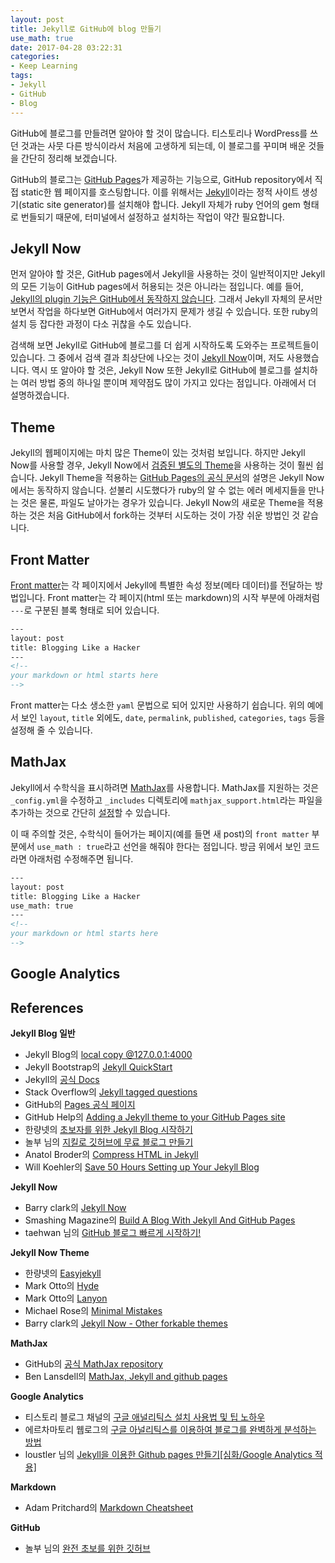 ```yaml
---
layout: post
title: Jekyll로 GitHub에 blog 만들기
use_math: true
date: 2017-04-28 03:22:31
categories: 
- Keep Learning
tags: 
- Jekyll
- GitHub
- Blog
---
```


GitHub에 블로그를 만들려면 알아야 할 것이 많습니다. 티스토리나 WordPress를 쓰던 것과는 사뭇 다른 방식이라서 처음에 고생하게 되는데, 이 블로그를 꾸미며 배운 것들을 간단히 정리해 보겠습니다.

GitHub의 블로그는 [GitHub Pages](https://pages.github.com/)가 제공하는 기능으로, GitHub repository에서 직접 static한 웹 페이지를 호스팅합니다. 이를 위해서는 [Jekyll](https://jekyllrb.com/)이라는 정적 사이트 생성기(static site generator)를 설치해야 합니다. Jekyll 자체가 ruby 언어의 gem 형태로 번들되기 때문에, 터미널에서 설정하고 설치하는 작업이 약간 필요합니다. 

## Jekyll Now

먼저 알아야 할 것은, GitHub pages에서 Jekyll을 사용하는 것이 일반적이지만 Jekyll의 모든 기능이 GitHub pages에서 허용되는 것은 아니라는 점입니다. 예를 들어, [Jekyll의 plugin 기능은 GitHub에서 동작하지 않습니다](http://charliepark.org/jekyll-with-plugins/). 그래서 Jekyll 자체의 문서만 보면서 작업을 하다보면 GitHub에서 여러가지 문제가 생길 수 있습니다. 또한 ruby의 설치 등 잡다한 과정이 다소 귀찮을 수도 있습니다.

검색해 보면 Jekyll로 GitHub에 블로그를 더 쉽게 시작하도록 도와주는 프로젝트들이 있습니다. 그 중에서 검색 결과 최상단에 나오는 것이 [Jekyll Now](https://github.com/barryclark/jekyll-now)이며, 저도 사용했습니다. 역시 또 알아야 할 것은, Jekyll Now 또한 Jekyll로 GitHub에 블로그를 설치하는 여러 방법 중의 하나일 뿐이며 제약점도 많이 가지고 있다는 점입니다. 아래에서 더 설명하겠습니다.

## Theme

Jekyll의 웹페이지에는 마치 많은 Theme이 있는 것처럼 보입니다. 하지만 Jekyll Now를 사용할 경우, Jekyll Now에서 [검증된 별도의 Theme](https://github.com/barryclark/jekyll-now#other-forkable-themes)을 사용하는 것이 훨씬 쉽습니다. Jekyll Theme을 적용하는 [GitHub Pages의 공식 문서](https://help.github.com/articles/creating-a-github-pages-site-with-the-jekyll-theme-chooser/)의 설명은 Jekyll Now에서는 동작하지 않습니다. 섣불리 시도했다가 ruby의 알 수 없는 에러 메세지들을 만나는 것은 물론, 파일도 날아가는 경우가 있습니다. Jekyll Now의 새로운 Theme을 적용하는 것은 처음 GitHub에서 fork하는 것부터 시도하는 것이 가장 쉬운 방법인 것 같습니다.

## Front Matter

[Front matter](https://jekyllrb.com/docs/frontmatter/)는 각 페이지에서 Jekyll에 특별한 속성 정보(메타 데이터)를 전달하는 방법입니다. Front matter는 각 페이지(html 또는 markdown)의 시작 부분에 아래처럼 `---`로 구분된 블록 형태로 되어 있습니다. 

```html
---
layout: post
title: Blogging Like a Hacker
---
<!--
your markdown or html starts here
-->
```

Front matter는 다소 생소한 `yaml` 문법으로 되어 있지만 사용하기 쉽습니다. 위의 예에서 보인 `layout`, `title` 외에도, `date`, `permalink`, `published`, `categories`, `tags` 등을 설정해 줄 수 있습니다.

## MathJax

Jekyll에서 수학식을 표시하려면 [MathJax](https://github.com/mathjax/MathJax)를 사용합니다. MathJax를 지원하는 것은 `_config.yml`을 수정하고 `_includes` 디렉토리에 `mathjax_support.html`라는 파일을 추가하는 것으로 간단히 [설정](http://benlansdell.github.io/computing/mathjax/)할 수 있습니다. 

이 때 주의할 것은, 수학식이 들어가는 페이지(예를 들면 새 post)의 `front matter` 부분에서 `use_math : true`라고 선언을 해줘야 한다는 점입니다. 방금 위에서 보인 코드라면 아래처럼 수정해주면 됩니다.

```html
---
layout: post
title: Blogging Like a Hacker
use_math: true
---
<!--
your markdown or html starts here
-->
```

## Google Analytics



## References

**Jekyll Blog 일반**
- Jekyll Blog의 [local copy @127.0.0.1:4000](http://127.0.0.1:4000/)
- Jekyll Bootstrap의 [Jekyll QuickStart](http://jekyllbootstrap.com/usage/jekyll-quick-start.html)
- Jekyll의 [공식 Docs](https://jekyllrb.com/docs/home/)
- Stack Overflow의 [Jekyll tagged questions](https://stackoverflow.com/questions/tagged/jekyll)
- GitHub의 [Pages 공식 페이지](https://pages.github.com/)
- GitHub Help의 [Adding a Jekyll theme to your GitHub Pages site](https://help.github.com/articles/adding-a-jekyll-theme-to-your-github-pages-site/)
- 한량넷의 [초보자를 위한 Jekyll Blog 시작하기](http://www.halryang.net/Jekyll-Blogging-For-Beginners/)
- 놀부 님의 [지킬로 깃허브에 무료 블로그 만들기](https://nolboo.kim/blog/2013/10/15/free-blog-with-github-jekyll/)
- Anatol Broder의 [Compress HTML in Jekyll](https://github.com/penibelst/jekyll-compress-html)
- Will Koehler의 [Save 50 Hours Setting up Your Jekyll Blog](http://willkoehler.net/2014/08/26/save-50-hours-setting-up-your-jekyll-blog.html)

**Jekyll Now**
- Barry clark의 [Jekyll Now](https://github.com/barryclark/jekyll-now)
- Smashing Magazine의 [Build A Blog With Jekyll And GitHub Pages](https://www.smashingmagazine.com/2014/08/build-blog-jekyll-github-pages/)
- taehwan 님의 [GitHub 블로그 빠르게 시작하기!](http://thdev.net/653)

**Jekyll Now Theme**
- 한량넷의 [Easyjekyll](https://github.com/easyjekyll/easyjekyll.github.io/)
- Mark Otto의 [Hyde](https://github.com/poole/hyde)
- Mark Otto의 [Lanyon](https://github.com/poole/lanyon)
- Michael Rose의 [Minimal Mistakes](https://github.com/mmistakes/minimal-mistakes)
- Barry clark의 [Jekyll Now - Other forkable themes](https://github.com/barryclark/jekyll-now#other-forkable-themes)

**MathJax**
- GitHub의 [공식 MathJax repository](https://github.com/mathjax/MathJax)
- Ben Lansdell의 [MathJax, Jekyll and github pages](http://benlansdell.github.io/computing/mathjax/)

**Google Analytics**
- 티스토리 블로그 채널의 [구글 애널리틱스 설치 사용법 및 팁 노하우](http://blogchannel.tistory.com/149)
- 에르차마토리 웹로그의 [구글 아널리틱스를 이용하여 블로그를 완벽하게 분석하는 방법](http://www.erzsamatory.net/42)
- loustler 님의 [Jekyll을 이용한 Github pages 만들기[심화/Google Analytics 적용]](http://loustler.io/2016/09/26/github_pages_blog_google_analytics/)

**Markdown**
- Adam Pritchard의 [Markdown Cheatsheet](https://github.com/adam-p/markdown-here/wiki/Markdown-Cheatsheet)

**GitHub**
- 놀부 님의 [완전 초보를 위한 깃허브](https://nolboo.kim/blog/2013/10/06/github-for-beginner/)
